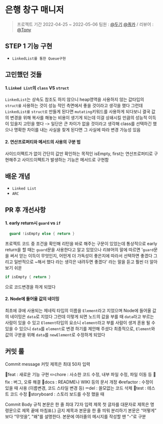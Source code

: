 # 은행 창구 매니저 
> 프로젝트 기간 2022-04-25 ~ 2022-05-06 
팀원 : [@두기](https://github.com/doogie97) [@쿼카](https://github.com/Quokkaaa) / 리뷰어 : [@Tony](https://github.com/Monsteel)

## STEP 1 기능 구현
- `LinkedList를 통한 Queue구현`

## 고민했던 것들
#### 1.`Linked List`의 `class` VS `struct`
`LinkedList`는 상속도 참조도 하지 않으니 heap영역을 사용하지 않는 값타입의 `struct를` 사용하는 것이 성능 적인 측면에서 좋을 것이라고 생각을 했다
그런데 `LinkedList를` `struct로` 만들게 된다면 `mutating`키워드를 사용하게 되다보니 결국 값의 변경을 위해 복사를 해놓는 비용이 생기게 되는데 이걸 상쇄시킬 만큼의 성능적 이득이 있을지 고민을 했다
-> 일단은 큰 차이가 없을 것이라고 생각해 class를 선택하긴 했으나 명확한 차이를 내는 사실을 찾게 된다면 그 사실에 따라 변경 가능성 있음

#### 2. 연산프로퍼티와 메서드의 사용의 구분 법
사이드이펙트가 없이 간단히 값만 확인하는 목적인 isEmpty, first는 연산프로퍼티로 구현해주고 사이드이펙트가 발생하는 기능은 메서드로 구현함

## 배운 개념
- `Linked List`
- `ARC`

## PR 후 개선사항
#### 1. early return시 `guard` vs `if`
```swift
  guard !isEmpty else { return }
```
프로젝트 코드 중 조건을 확인해 리턴을 바로 해주는 구문이 있었는데 통상적으로 early return을 할 때는 `guard`문을 사용한다고 알고 있었으나 리뷰어의 말에 따르면
'`guard`문을 써서 얻는 이득이 무엇인지, 어떤게 더 가독성이 좋은지에 따라서 선택하면 좋겠다 그리고 일반적으로 ~해서 했다 라는 생각은 내려두면 좋겠다' 라는 말을 듣고
훨씬 더 알아보기 쉬운

```swift
if isEmpty { return }
```
으로 코드변경을 하게 되었다

#### 2. Node에 들어올 값의 네이밍
최초에 큐에 사용되는 제네릭 타입의 이름을 `Element`라고 지었으며 Node에 들어올 값의 네이밍은 `data`로 지었다
그런데 이렇게 되면 노드의 값을 부를 때 `data`라고 부르는 사람이 있을 수 있고 `Element`타입의 요소니 `element`라고 부를 사람이 생겨 혼용 될 수 있을 수 있으니 `data`를 `element`로 변경 하기를 제안해 주셨다
최종적으로, `Element`와 값의 구분을 위해 `data`를 `newElement`로 수정하게 되었다

## 커밋 룰
Commit message
커밋 제목은 최대 50자 입력

💎feat : 새로운 기능 구현
✏️chore : 사소한 코드 수정, 내부 파일 수정, 파일 이동 등
🔨fix : 버그, 오류 해결
📝docs : README나 WIKI 등의 문서 개정
♻️refactor : 수정이 있을 때 사용 (이름변경, 코드 스타일 변경 등)
⚰️del : 쓸모없는 코드 삭제
🔬test : 테스트 코드 수정
📱storyboard : 스토리 보드를 수정 했을 때

Commit Body 규칙
본문은 한 줄 최대 72자 입력
제목 첫 글자를 대문자로
제목은 명령문으로
제목 끝에 마침표(.) 금지
제목과 본문을 한 줄 띄워 분리하기
본문은 “어떻게” 보다 “무엇을”, "왜"를 설명한다.
본문에 여러줄의 메시지를 작성할 땐 "-"로 구분

